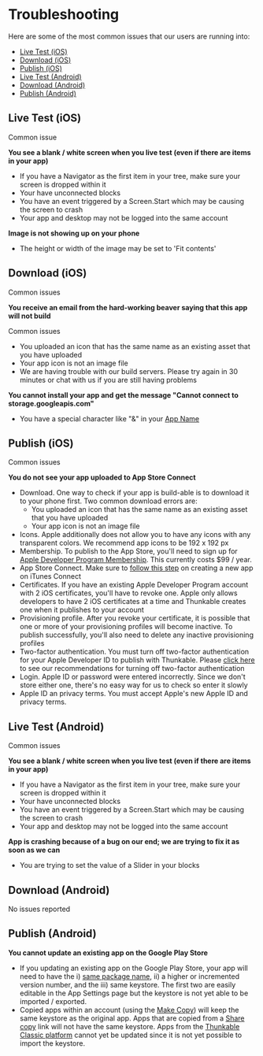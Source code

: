 # Troubleshooting

Here are some of the most common issues that our users are running into:

* [Live Test \(iOS\)](./#live-test-ios)
* [Download \(iOS\)](./#download-ios)
* [Publish \(iOS\)](./#publish-ios)
* [Live Test \(Android\)](./#live-test-android)
* [Download \(Android\)](./#download-android)
* [Publish \(Android\)](./#publish-android)

## Live Test \(iOS\)

Common issue

**You see a blank / white screen when you live test \(even if there are items in your app\)**

* If you have a Navigator as the first item in your tree, make sure your screen is dropped within it
* Your have unconnected blocks
* You have an event triggered by a Screen.Start which may be causing the screen to crash
* Your app and desktop may not be logged into the same account

**Image is not showing up on your phone**

* The height or width of the image may be set to 'Fit contents'

## Download \(iOS\)

Common issues

**You receive an email from the hard-working beaver saying that this app will not build**

Common issues

* You uploaded an icon that has the same name as an existing asset that you have uploaded
* Your app icon is not an image file
* We are having trouble with our build servers. Please try again in 30 minutes or chat with us if you are still having problems

**You cannot install your app and get the message "Cannot connect to storage.googleapis.com"**

* You have a special character like "&" in your [App Name](../projects/settings.md#app-name)

## Publish \(iOS\)

Common issues

**You do not see your app uploaded to App Store Connect**

* Download. One way to check if your app is build-able is to download it to your phone first. Two common download errors are:
  * You uploaded an icon that has the same name as an existing asset that you have uploaded
  * Your app icon is not an image file
* Icons. Apple additionally does not allow you to have any icons with any transparent colors. We recommend app icons to be 192 x 192 px
* Membership. To publish to the App Store, you'll need to sign up for [Apple Developer Program Membership](https://developer.apple.com/programs/). This currently costs $99 / year.
* App Store Connect. Make sure to [follow this step](../publish.md#step-③--create-a-new-app-in-itunes-connect) on creating a new app on iTunes Connect
* Certificates. If you have an existing Apple Developer Program account with 2 iOS certificates, you'll have to revoke one. Apple only allows developers to have 2 iOS certificates at a time and Thunkable creates one when it publishes to your account
* Provisioning profile. After you revoke your certificate, it is possible that one or more of your provisioning profiles will become inactive.  To publish successfully, you'll also need to delete any inactive provisioning profiles
* Two-factor authentication. You must turn off two-factor authentication for your Apple Developer ID to publish with Thunkable. Please [click here](https://community.thunkable.com/t/important-two-factor-authentication-publishing-to-ios-app-store-on-thunkable-cross-platform/42504) to see our recommendations for turning off two-factor authentication 
* Login. Apple ID or password were entered incorrectly.  Since we don't store either one, there's no easy way for us to check so enter it slowly
* Apple ID an privacy terms. You must accept Apple's new Apple ID and privacy terms.

## Live Test \(Android\)

Common issues

**You see a blank / white screen when you live test \(even if there are items in your app\)**

* If you have a Navigator as the first item in your tree, make sure your screen is dropped within it
* Your have unconnected blocks
* You have an event triggered by a Screen.Start which may be causing the screen to crash
* Your app and desktop may not be logged into the same account

**App is crashing because of a bug on our end; we are trying to fix it as soon as we can**

* You are trying to set the value of a Slider in your blocks 

## Download \(Android\)

No issues reported

## Publish \(Android\)

**You cannot update an existing app on the Google Play Store**

* If you updating an existing app on the Google Play Store, your app will need to have the i\) [same package name](./), ii\) a higher or incremented version number, and the iii\) same keystore. The first two are easily editable in the App Settings page but the keystore is not yet able to be imported / exported. 
* Copied apps within an account \(using the [Make Copy](../make-copy.md)\) will keep the same keystore as the original app. Apps that are copied from a [Share copy](../share-1.md#share-a-fully-editable-copy-of-your-app-project) link will not have the same keystore. Apps from the [Thunkable Classic platform]() cannot yet be updated since it is not yet possible to import the keystore.  

